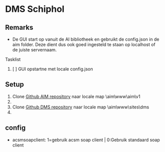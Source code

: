 # DMS Schiphol

## Remarks

- De GUI start op vanuit de AI bibliotheek en gebruikt de config.json in de aim folder. Deze dient dus ook goed ingesteld te staan op localhost of de juiste servernaam.

Tasklist

1. [ ] GUI opstartne met locale config.json

## Setup

1. Clone [Github AIM repository](https://github.com/aliconnect/aim) naar locale map \aim\www\aim\v1
1. 
1. Clone [Github DMS repository](https://github.com/aliconnect/dms) naar locale map \aim\www\sites\dms
1. 

## config

- acsmsoapclient: 1=gebruik acsm soap client | 0:Gebruik standaard soap client